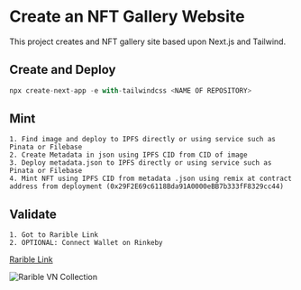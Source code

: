 # Create an NFT Gallery Website

This project creates and NFT gallery site based upon Next.js and Tailwind.

## Create and Deploy
```javascript
npx create-next-app -e with-tailwindcss <NAME OF REPOSITORY>
```


## Mint
```
1. Find image and deploy to IPFS directly or using service such as Pinata or Filebase
2. Create Metadata in json using IPFS CID from CID of image
3. Deploy metadata.json to IPFS directly or using service such as Pinata or Filebase
4. Mint NFT using IPFS CID from metadata .json using remix at contract address from deployment (0x29F2E69c6118Bda91A0000eBB7b333fF8329cc44)
```

## Validate
```
1. Got to Rarible Link
2. OPTIONAL: Connect Wallet on Rinkeby
```
[Rarible Link](https://testnet.rarible.com/token/0x29f2e69c6118bda91a0000ebb7b333ff8329cc44:0?tab=overview)

![Rarible VN Collection](VN-Collection.png)